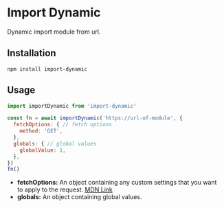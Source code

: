 # Import Dynamic

Dynamic import module from url.

## Installation

```shell
npm install import-dynamic
```

## Usage

```js
import importDynamic from 'import-dynamic'

const fn = await importDynamic('https://url-of-module', {
  fetchOptions: { // fetch options
    method: 'GET',
  },
  globals: { // global values
    globalValue: 1,
  },
})
fn()
```

- **fetchOptions:** An object containing any custom settings that you want to apply to the request. [MDN Link](https://developer.mozilla.org/en-US/docs/Web/API/fetch#parameters)
- **globals:** An object containing global values.
